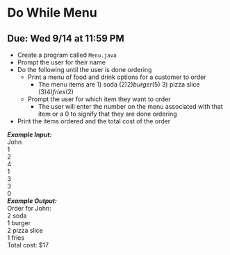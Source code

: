 # Do While Menu

## Due: Wed 9/14 at 11:59 PM

- Create a program called `Menu.java`
- Prompt the user for their name
- Do the following until the user is done ordering
  - Print a menu of food and drink options for a customer to order
    - The menu items are 1) soda ($2) 2) burger ($5) 3) pizza slice ($3) 4) fries ($2)
  - Prompt the user for which item they want to order
    - The user will enter the number on the menu associated with that item or a 0 to signify that they are done ordering
- Print the items ordered and the total cost of the order

***Example Input:***\
John\
1\
2\
4\
1\
3\
3\
0\
***Example Output:***\
Order for John:\
2 soda\
1 burger\
2 pizza slice\
1 fries\
Total cost: $17
